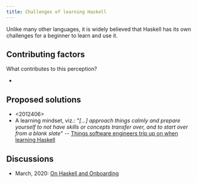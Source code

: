 ```yaml
---
title: Challenges of learning Haskell
---
```


Unlike many other languages, it is widely believed that Haskell has its own challenges for a beginner to learn and use it.

## Contributing factors

What contributes to this perception?

* <f1f12133>

## Proposed solutions

* <2012406>
* A learning mindset, viz.: "*[...] approach things calmly and prepare yourself to not have skills or concepts transfer over, and to start over from a blank slate*" -- [Things software engineers trip up on when learning Haskell](https://williamyaoh.com/posts/2020-04-12-software-engineer-hangups.html)

## Discussions

* March, 2020: [On Haskell and Onboarding](https://old.reddit.com/r/haskell/comments/fpdsit/on_haskell_and_onboarding/)

